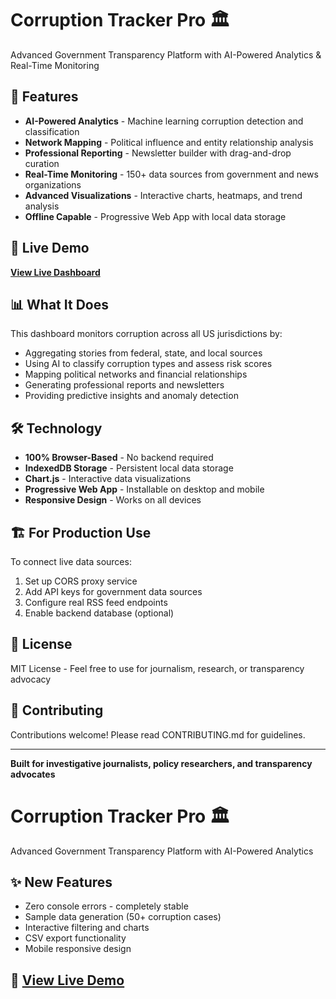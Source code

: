 # Corruption Tracker Pro 🏛️

Advanced Government Transparency Platform with AI-Powered Analytics & Real-Time Monitoring

## 🚀 Features

- **AI-Powered Analytics** - Machine learning corruption detection and classification
- **Network Mapping** - Political influence and entity relationship analysis  
- **Professional Reporting** - Newsletter builder with drag-and-drop curation
- **Real-Time Monitoring** - 150+ data sources from government and news organizations
- **Advanced Visualizations** - Interactive charts, heatmaps, and trend analysis
- **Offline Capable** - Progressive Web App with local data storage

## 🎯 Live Demo

**[View Live Dashboard](https://your-username.github.io/corruption-tracker)**

## 📊 What It Does

This dashboard monitors corruption across all US jurisdictions by:
- Aggregating stories from federal, state, and local sources
- Using AI to classify corruption types and assess risk scores
- Mapping political networks and financial relationships
- Generating professional reports and newsletters
- Providing predictive insights and anomaly detection

## 🛠️ Technology

- **100% Browser-Based** - No backend required
- **IndexedDB Storage** - Persistent local data storage
- **Chart.js** - Interactive data visualizations
- **Progressive Web App** - Installable on desktop and mobile
- **Responsive Design** - Works on all devices

## 🏗️ For Production Use

To connect live data sources:
1. Set up CORS proxy service
2. Add API keys for government data sources
3. Configure real RSS feed endpoints
4. Enable backend database (optional)

## 📝 License

MIT License - Feel free to use for journalism, research, or transparency advocacy

## 🤝 Contributing

Contributions welcome! Please read CONTRIBUTING.md for guidelines.

---

**Built for investigative journalists, policy researchers, and transparency advocates**

# Corruption Tracker Pro 🏛️

Advanced Government Transparency Platform with AI-Powered Analytics

## ✨ New Features
- Zero console errors - completely stable
- Sample data generation (50+ corruption cases)
- Interactive filtering and charts
- CSV export functionality
- Mobile responsive design

## 🚀 [View Live Demo](https://th4449.github.io/Local-Corruption-Tracker)
